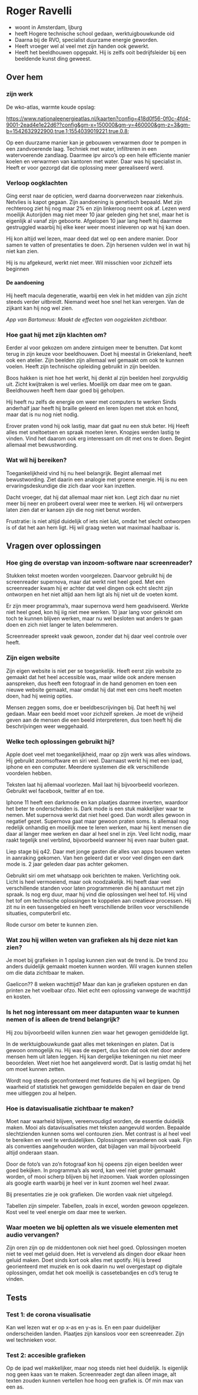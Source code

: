 # Roger Ravelli
- woont in Amsterdam, Ijburg
- heeft Hogere technische school gedaan, werktuigbouwkunde oid
- Daarna bij de RVO, specialist duurzame energie geworden.
- Heeft vroeger wel al veel met zijn handen ook gewerkt.
- Heeft het beeldhouwen opgepakt. Hij is zelfs ooit bedrijfsleider bij een beeldende kunst ding geweest.

## Over hem
### zijn werk
De wko-atlas, warmte koude opslag:

https://www.nationaleenergieatlas.nl/kaarten?config=418d0f56-0f0c-4fd4-9001-2ead4e1e22d6??config&gm-x=150000&gm-y=460000&gm-z=3&gm-b=1542632922900,true,1;1554039019221,true,0.8;

Op een duurzame manier kan je gebouwen verwarmen door te pompen in een zandvoerende laag. Techniek met water, infiltreren in een watervoerende zandlaag. Daarmee ipv airco’s op een hele efficiente manier koelen en verwarmen van kantoren met water. Daar was hij specialist in. Heeft er voor gezorgd dat die oplossing meer gerealiseerd werd.

### Verloop oogklachten
Ging eerst naar de opticien, werd daarna doorverwezen naar ziekenhuis.
Netvlies is kapot gegaan. Zijn aandoening is genetisch bepaald.
Met zijn rechteroog ziet hij nog maar 2% en zijn linkeroog neemt ook af.
Lezen werd moeilijk
Autorijden mag niet meer
10 jaar geleden ging het snel, maar het is eigenlijk al vanaf zijn geboorte.
Afgelopen 10 jaar lang heeft hij daarmee gestruggled waarbij hij elke keer weer moest inleveren op wat hij kan doen.

 Hij kon altijd wel lezen, maar deed dat wel op een andere manier. Door samen te vatten of  presentaties te doen. Zijn hersenen vulden wel in wat hij niet kan zien.

 Hij is nu afgekeurd, werkt niet meer. Wil misschien voor zichzelf iets beginnen

####  De aandoening
Hij heeft macula degeneratie, waarbij een vlek in het midden van zijn zicht steeds verder uitbreidt. Niemand weet hoe snel het kan verergen.
Van de zijkant kan hij nog wel zien.

*App van Bartomeus: Maakt de effecten van oogziekten zichtbaar.*

### Hoe gaat hij met zijn klachten om?
Eerder al voor gekozen om andere zintuigen meer te benutten. Dat komt terug in zijn keuze voor beeldhouwen. Doet hij meestal in Griekenland, heeft ook een atelier. Zijn beelden zijn allemaal wel gemaakt om ook te kunnen voelen. Heeft zijn technische opleiding gebruikt in zijn beelden. 

Boos hakken is niet hoe het werkt, hij denkt al zijn beelden heel zorgvuldig uit.
Zicht kwijtraken is wel verlies. Moeilijk om daar mee om te gaan. Beeldhouwen heeft hem daar goed bij geholpen.

Hij heeft nu zelfs de energie om weer met computers te werken Sinds anderhalf jaar heeft hij braille geleerd en leren lopen met stok en hond, maar dat is nu nog niet nodig.

Erover praten vond hij ook lastig, maar dat gaat nu een stuk beter. Hij Heeft alles met sneltoetsen en spraak moeten leren. Knopjes werden lastig te vinden.  Vind het daarom ook erg interessant om dit met ons te doen. Begint allemaal met bewustwording. 

### Wat wil hij bereiken?
Toegankelijkheid vind hij nu heel belangrijk. Begint allemaal met bewustwording. Ziet daarin een analogie met groene energie.
Hij is nu een ervaringsdeskundige die zich daar voor kan inzetten.

Dacht vroeger, dat hij dat allemaal maar niet kon. Legt zich daar nu niet meer bij neer en probeert overal weer mee te werken. Hij wil ontwerpers laten zien dat er kansen zijn die nog niet benut worden. 

Frustratie: is niet altijd duidelijk of iets niet lukt, omdat het slecht ontworpen is of dat het aan hem ligt. Hij wil graag weten wat maximaal haalbaar is. 

## Vragen over oplossingen

### Hoe ging de overstap van inzoom-software naar screenreader?
Stukken tekst moeten worden voorgelezen. Daarvoor gebruikt hij de screenreader supernova, maar dat werkt niet heel goed. Met een screenreader kwam hij er achter dat veel dingen ook echt slecht zijn ontworpen en het niet altijd aan hem ligt als hij niet uit de voeten komt.

Er zijn meer programma’s, maar supernova werd hem geadviseerd.
Werkte niet heel goed, kon hij iig niet mee werken. 10 jaar lang voor geknokt om toch te kunnen blijven werken, maar nu wel besloten wat anders te gaan doen en zich niet langer te laten belemmeren.

Screenreader spreekt vaak gewoon, zonder dat hij daar veel controle over heeft.


### Zijn eigen website
Zijn eigen website is niet per se toegankelijk. Heeft eerst zijn website zo gemaakt dat het heel accessible was, maar wilde ook andere mensen aanspreken, dus heeft een fotograaf in de hand genomen en toen een nieuwe website gemaakt, maar omdat hij dat met een cms heeft moeten doen, had hij weinig opties.

Mensen zeggen soms, doe er beeldbescrijvingen bij. Dat heeft hij wel gedaan. Maar een beeld moet voor zichzelf spreken. Je moet de vrijheid geven aan de mensen die een beeld interpreteren, dus toen heeft hij die beschrijvingen weer weggehaald. 

### Welke tech oplossingen gebruikt hij?
Apple doet veel met toegankelijkheid, maar op zijn werk was alles windows.
Hij gebruikt zoomsoftware en siri veel. Daarnaast werkt hij met een ipad, iphone en een computer. 
Meerdere systemen die elk verschillende voordelen hebben.

Teksten laat hij allemaal voorlezen. Mail laat hij bijvoorbeeld voorlezen. 
Gebruikt wel facebook, twitter af en toe.

Iphone 11 heeft een darkmode en kan plaatjes daarmee inverten, waardoor het beter te onderscheiden is. Dark mode is een stuk makkelijker waar te nemen. Met supernova werkt dat niet heel goed. Dan wordt alles gewoon in negatief gezet. 
Supernova gaat maar gewoon praten soms. Is allemaal nog redelijk onhandig en moeilijk mee te leren werken, maar hij kent mensen die daar al langer mee werken en daar al heel snel in zijn. Veel licht nodig, maar raakt tegelijk snel verblind, bijvoorbeeld wanneer hij even naar buiten gaat.

Liep stage bij q42. Daar met jonge gasten die alles van apps bouwen weten in aanraking gekomen. Van hen geleerd dat er voor veel dingen een dark mode is. 2 jaar geleden daar pas achter gekomen.

Gebruikt siri om met whatsapp ook berichten te maken. Verlichting ook. Licht is heel vermoeiend, maar ook noodzakelijk. Hij heeft daar veel verschillende standen voor laten programmeren die hij aanstuurt met zijn spraak. Is nog erg duur, maar hij vind die oplossingen wel heel tof.
Hij vind het tof om technische oplossingen te koppelen aan creatieve processen. Hij zit nu in een tussengebied en heeft verschillende brillen voor verschillende situaties, computerbril etc.

Rode cursor om beter te kunnen zien.

### Wat zou hij willen weten van grafieken als hij deze niet kan zien?
Je moet bij grafieken in 1 opslag kunnen zien wat de trend is.
De trend zou anders duidelijk gemaakt moeten kunnen worden.
Wil vragen kunnen stellen om die data zichtbaar te maken.

Gaelicon?? 8 weken wachttijd? Maar dan kan je grafieken opsturen en dan printen ze het voelbaar ofzo. Niet echt een oplossing vanwege de wachttijd en kosten.

### Is het nog interessant om meer datapunten waar te kunnen nemen of is alleen de trend belangrijk?

Hij zou bijvoorbeeld willen kunnen zien waar het gewogen gemiddelde ligt.

In de werktuigbouwkunde gaat alles met tekeningen en platen. Dat is gewoon onmogelijk nu.
Hij was de expert, dus kon dat ook niet door andere mensen hem uit laten leggen. Hij kan dergelijke tekeningen nu niet meer beoordelen. Weet niet hoe het aangeleverd wordt. Dat is lastig omdat hij het om moet kunnen zetten.

Wordt nog steeds geconfronteerd met features die hij wil begrijpen. Op waarheid of statistiek het gewogen gemiddelde bepalen en daar de trend mee uitleggen zou al helpen. 

### Hoe is datavisualisatie zichtbaar te maken?
Moet naar waarheid blijven, vereenvoudigd worden, de essentie duidelijk maken.
Mooi als datavisualisaties met teksten aangevuld worden.
Bepaalde slechtzienden kunnen soms wel contouren zien. Met contrast is al heel veel te bereiken en veel te verduidelijken.
Oplossingen veranderen ook vaak. Fijn als conventies aangehouden worden, dat bijlagen van mail bijvoorbeeld altijd onderaan staan. 

Door de foto’s van zo’n fotograaf kon hij opeens zijn eigen beelden weer goed bekijken. In programma’s als word, kan veel niet groter gemaakt worden, of mooi scherp blijven bij het inzoomen.
Vaak worden oplossingen als google earth waarbij je heel ver in kunt zoomen wel heel zwaar.

Bij presentaties zie je ook grafieken. Die worden vaak niet uitgelegd. 

Tabellen zijn simpeler. Tabellen, zoals in excel, worden gewoon opgelezen. Kost veel te veel energie om daar mee te werken. 

### Waar moeten we bij opletten als we visuele elementen met audio vervangen?
Zijn oren zijn op de middentonen ook niet heel goed. Oplossingen moeten niet te veel met geluid doen. Het is vervelend als dingen door elkaar heen geluid maken.
Doet sinds kort ook alles met spotify. Hij is breed georienteerd met muziek en is ook daarin nu wel overgestapt op digitale oplossingen, omdat het ook moeilijk is cassetebandjes en cd’s terug te vinden. 

## Tests

### Test 1: de corona visualisatie
Kan wel lezen wat er op x-as en y-as is. En een paar duidelijker onderscheiden landen. 
Plaatjes zijn kansloos voor een screenreader. Zijn wel technieken voor.

### Test 2: accesible grafieken
Op de ipad wel makkelijker, maar nog steeds niet heel duidelijk. Is eigenlijk nog geen kaas van te maken. Screenreader zegt dan alleen image, alt texten zouden kunnen vertellen hoe hoog een grafiek is. Of min max van een as.
